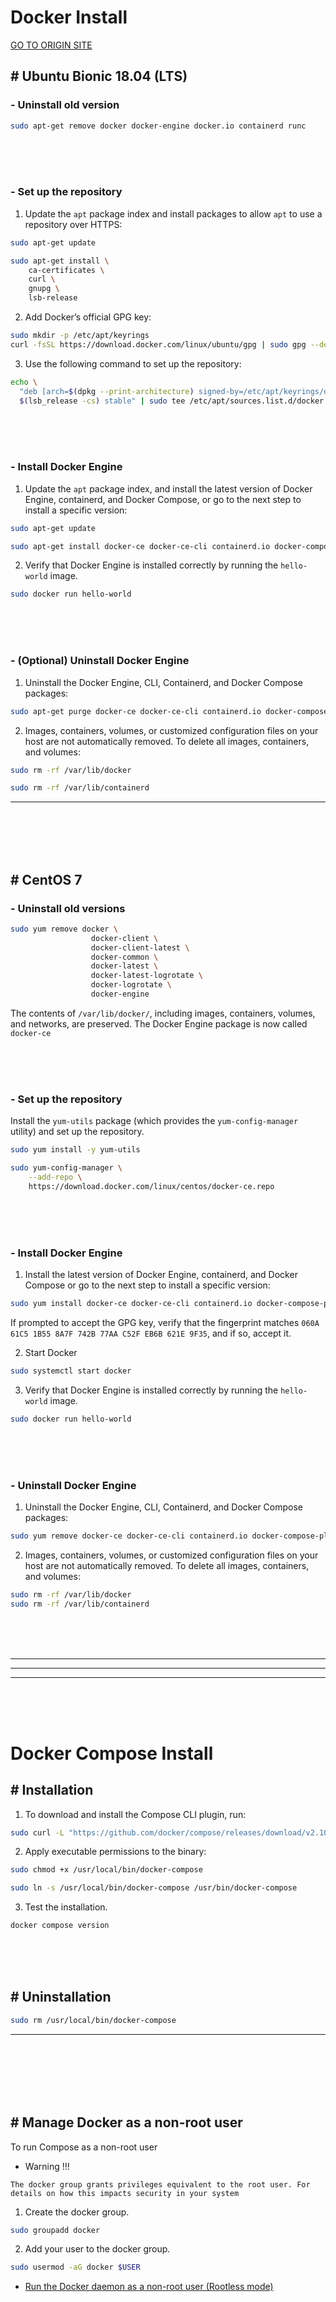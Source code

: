 # Docker Install

[GO TO ORIGIN SITE](https://docs.docker.com/)

## # Ubuntu Bionic 18.04 (LTS)

### - Uninstall old version

```sh
sudo apt-get remove docker docker-engine docker.io containerd runc
```

<br><br><br>

### - Set up the repository

1. Update the `apt` package index and install packages to allow `apt` to use a repository over HTTPS:

```sh
sudo apt-get update
```

```sh
sudo apt-get install \
    ca-certificates \
    curl \
    gnupg \
    lsb-release
```

2. Add Docker’s official GPG key:

```sh
sudo mkdir -p /etc/apt/keyrings
curl -fsSL https://download.docker.com/linux/ubuntu/gpg | sudo gpg --dearmor -o /etc/apt/keyrings/docker.gpg
```

3. Use the following command to set up the repository:

```sh
echo \
  "deb [arch=$(dpkg --print-architecture) signed-by=/etc/apt/keyrings/docker.gpg] https://download.docker.com/linux/ubuntu \
  $(lsb_release -cs) stable" | sudo tee /etc/apt/sources.list.d/docker.list > /dev/null
```

<br><br><br>

### - Install Docker Engine

1. Update the `apt` package index, and install the latest version of Docker Engine, containerd, and Docker Compose, or go to the next step to install a specific version:

```sh
sudo apt-get update
```
```sh
sudo apt-get install docker-ce docker-ce-cli containerd.io docker-compose-plugin
```

2. Verify that Docker Engine is installed correctly by running the `hello-world` image.

```sh
sudo docker run hello-world
```

<br><br><br>

### - (Optional) Uninstall Docker Engine

1. Uninstall the Docker Engine, CLI, Containerd, and Docker Compose packages:

```sh
sudo apt-get purge docker-ce docker-ce-cli containerd.io docker-compose-plugin
```

2. Images, containers, volumes, or customized configuration files on your host are not automatically removed. To delete all images, containers, and volumes:

```sh
sudo rm -rf /var/lib/docker
```
```sh
sudo rm -rf /var/lib/containerd
```

<hr><br><br><br><br>

## # CentOS 7

### - Uninstall old versions

```sh
sudo yum remove docker \
                  docker-client \
                  docker-client-latest \
                  docker-common \
                  docker-latest \
                  docker-latest-logrotate \
                  docker-logrotate \
                  docker-engine
```

The contents of `/var/lib/docker/`, including images, containers, volumes, and networks, are preserved. The Docker Engine package is now called `docker-ce`

<br><br><br>

### - Set up the repository

Install the `yum-utils` package (which provides the `yum-config-manager` utility) and set up the repository.

```sh
sudo yum install -y yum-utils
```
```sh
sudo yum-config-manager \
    --add-repo \
    https://download.docker.com/linux/centos/docker-ce.repo
```

<br><br><br>

### - Install Docker Engine

1. Install the latest version of Docker Engine, containerd, and Docker Compose or go to the next step to install a specific version:

```sh
sudo yum install docker-ce docker-ce-cli containerd.io docker-compose-plugin
```

If prompted to accept the GPG key, verify that the fingerprint matches `060A 61C5 1B55 8A7F 742B 77AA C52F EB6B 621E 9F35`, and if so, accept it.

2. Start Docker

```sh
sudo systemctl start docker
```

3. Verify that Docker Engine is installed correctly by running the `hello-world` image.

```sh
sudo docker run hello-world
```

<br><br><br>

### - Uninstall Docker Engine

1. Uninstall the Docker Engine, CLI, Containerd, and Docker Compose packages:

```sh
sudo yum remove docker-ce docker-ce-cli containerd.io docker-compose-plugin
```

2. Images, containers, volumes, or customized configuration files on your host are not automatically removed. To delete all images, containers, and volumes:

```sh
sudo rm -rf /var/lib/docker
sudo rm -rf /var/lib/containerd
```

<br><br><br>
<hr><hr><hr>
<br><br><br>

# Docker Compose Install

## # Installation

1. To download and install the Compose CLI plugin, run:

```sh
sudo curl -L "https://github.com/docker/compose/releases/download/v2.10.2/docker-compose-$(uname -s)-$(uname -m)" -o /usr/local/bin/docker-compose
```

2. Apply executable permissions to the binary:

```sh
sudo chmod +x /usr/local/bin/docker-compose
```
```sh
sudo ln -s /usr/local/bin/docker-compose /usr/bin/docker-compose
```

3. Test the installation.

```sh
docker compose version
```

<br><br><br>

## # Uninstallation

```sh
sudo rm /usr/local/bin/docker-compose
```

<hr><br><br><br><br><br>

## # Manage Docker as a non-root user
To run Compose as a non-root user

 - Warning !!!

```
The docker group grants privileges equivalent to the root user. For details on how this impacts security in your system
```

 1. Create the docker group.

```sh
sudo groupadd docker
```

 2. Add your user to the docker group.

```sh
sudo usermod -aG docker $USER
```

 - [Run the Docker daemon as a non-root user (Rootless mode)](https://docs.docker.com/engine/security/rootless/)